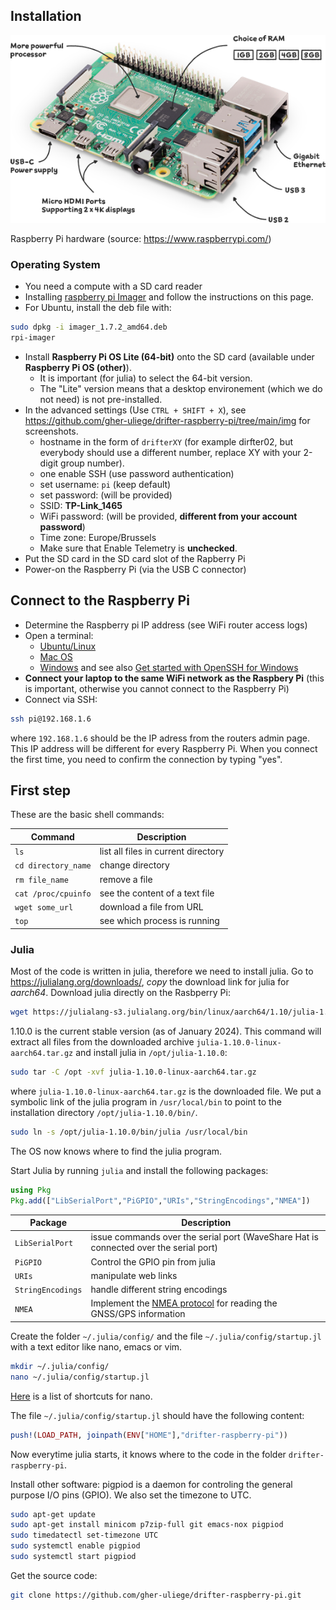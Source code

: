 ## Installation

![raspberry-pi-4-labelled](img/raspberry-pi-4-labelled.png)

Raspberry Pi hardware (source: https://www.raspberrypi.com/)

### Operating System

* You need a compute with a SD card reader
* Installing [raspberry pi Imager](https://www.raspberrypi.com/software/) and follow the instructions on this page.
* For Ubuntu, install the deb file with:

```bash
sudo dpkg -i imager_1.7.2_amd64.deb
rpi-imager
```

* Install **Raspberry Pi OS Lite (64-bit)** onto the SD card (available under **Raspberry Pi OS (other)**).
     * It is important (for julia) to select the 64-bit version.
     * The "Lite" version means that a desktop environement (which we do not need) is not pre-installed.
* In the advanced settings (Use `CTRL + SHIFT + X`), see https://github.com/gher-uliege/drifter-raspberry-pi/tree/main/img for screenshots.
     * hostname in the form of `drifterXY` (for example dirfter02, but everybody should use a different number, replace XY with your 2-digit group number).
     * one enable SSH (use password authentication)
     * set username: `pi` (keep default)
     * set password: (will be provided) 
     * SSID: __TP-Link_1465__
     * WiFi password:  (will be provided, __different from your account password__)
     * Time zone: Europe/Brussels
     * Make sure that Enable Telemetry is __unchecked__. 
* Put the SD card in the SD card slot of the Rapberry Pi
* Power-on the Raspberry Pi (via the USB C connector)

## Connect to the Raspberry Pi

* Determine the Raspberry pi IP address (see WiFi router access logs) 
* Open a terminal:
     * [Ubuntu/Linux](https://ubuntu.com/tutorials/command-line-for-beginners#3-opening-a-terminal)
     * [Mac OS](https://support.apple.com/guide/terminal/open-or-quit-terminal-apd5265185d-f365-44cb-8b09-71a064a42125/mac)
     * [Windows](https://learn.microsoft.com/en-us/powershell/scripting/windows-powershell/starting-windows-powershell?view=powershell-7.3#from-the-start-menu) and  see also [Get started with OpenSSH for Windows](https://learn.microsoft.com/en-us/windows-server/administration/openssh/openssh_install_firstuse?tabs=gui)      
* __Connect your laptop to the same WiFi network as the Raspbery Pi__ (this is important, otherwise you cannot connect to the Raspberry Pi) 
* Connect via SSH:

```bash
ssh pi@192.168.1.6
```

where `192.168.1.6` should be the IP adress from the routers admin page. This IP address will be different for every Raspberry Pi. When you connect the first time, you need to confirm the connection by typing "yes".

## First step


These are the basic shell commands:

| Command  | Description  |
|---|---|
| `ls` | list all files in current directory |
| `cd directory_name` | change directory |
| `rm file_name` | remove a file |
| `cat /proc/cpuinfo` | see the content of a text file |
| `wget some_url` | download a file from URL |
| `top`  | see which process is running |


### Julia

Most of the code is written in julia, therefore we need to install julia.
Go to https://julialang.org/downloads/, *copy* the download link for julia for *aarch64*. Download julia directly on the Rasbperry Pi:

```bash
wget https://julialang-s3.julialang.org/bin/linux/aarch64/1.10/julia-1.10.0-linux-aarch64.tar.gz
```

1.10.0 is the current stable version (as of January 2024). This command will extract all files from the downloaded archive `julia-1.10.0-linux-aarch64.tar.gz` and install julia in `/opt/julia-1.10.0`:

```bash
sudo tar -C /opt -xvf julia-1.10.0-linux-aarch64.tar.gz
```

where `julia-1.10.0-linux-aarch64.tar.gz` is the downloaded file. We put a symbolic link of the julia program in `/usr/local/bin` to point to the installation directory `/opt/julia-1.10.0/bin/`. 

```bash
sudo ln -s /opt/julia-1.10.0/bin/julia /usr/local/bin
```

The OS now knows where to find the julia program.

Start Julia by running `julia` and install the following packages:

```julia
using Pkg
Pkg.add(["LibSerialPort","PiGPIO","URIs","StringEncodings","NMEA"])
```

| Package  | Description  |
|---|---|
| `LibSerialPort` | issue commands over the serial port (WaveShare Hat is connected over the serial port) |
| `PiGPIO` | Control the GPIO pin from julia |
| `URIs` | manipulate web links |
| `StringEncodings` | handle different string encodings |
| `NMEA` | Implement the [NMEA protocol](https://en.wikipedia.org/wiki/NMEA_0183) for reading the GNSS/GPS information |

Create the folder `~/.julia/config/` and the file `~/.julia/config/startup.jl` with a text editor like nano, emacs or vim.

```bash
mkdir ~/.julia/config/
nano ~/.julia/config/startup.jl
```

[Here](https://www.nano-editor.org/dist/latest/cheatsheet.html) is a list of shortcuts for nano.

The file  `~/.julia/config/startup.jl` should have the following content:

```julia
push!(LOAD_PATH, joinpath(ENV["HOME"],"drifter-raspberry-pi"))
```

Now everytime julia starts, it knows where to the code in the folder `drifter-raspberry-pi`.

Install other software: pigpiod is a daemon for controling the general purpose I/O pins (GPIO). We also set the timezone to UTC.

```bash
sudo apt-get update
sudo apt-get install minicom p7zip-full git emacs-nox pigpiod
sudo timedatectl set-timezone UTC
sudo systemctl enable pigpiod
sudo systemctl start pigpiod
```

Get the source code:

```bash
git clone https://github.com/gher-uliege/drifter-raspberry-pi.git
```
